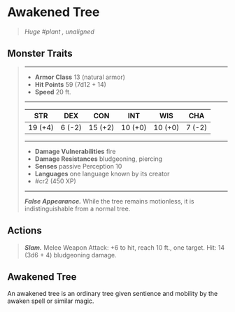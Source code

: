 # Awakened Tree
>*Huge #plant , unaligned*
## Monster Traits
>___
>- **Armor Class** 13 (natural armor)
>- **Hit Points** 59 (7d12 + 14)
>- **Speed** 20 ft.
>___
>|STR|DEX|CON|INT|WIS|CHA|
>|:---:|:---:|:---:|:---:|:---:|:---:|
>|19 (+4)|6 (-2)|15 (+2)|10 (+0)|10 (+0)|7 (-2)|
>___
>- **Damage Vulnerabilities** fire
>- **Damage Resistances** bludgeoning, piercing
>- **Senses** passive Perception 10
>- **Languages** one language known by its creator
>- #cr2 (450 XP)
>___
>***False Appearance.*** While the tree remains motionless, it is indistinguishable from a normal tree.  
>
## Actions
>***Slam.*** Melee Weapon Attack: +6 to hit, reach 10 ft., one target. Hit: 14 (3d6 + 4) bludgeoning damage.
## Awakened Tree
An awakened tree is an ordinary tree given sentience and mobility by the awaken spell or similar magic.